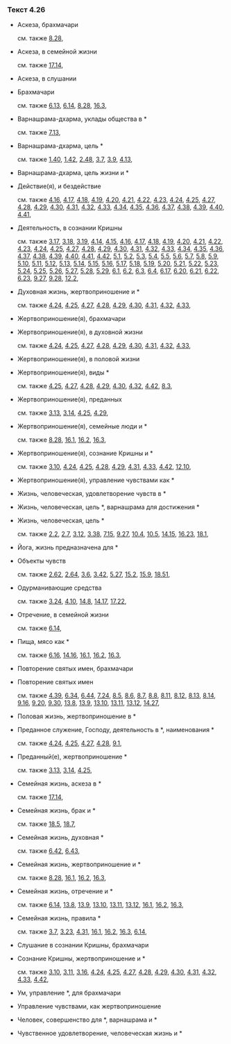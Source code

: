 ### Текст 4.26
	
- Аскеза, брахмачари

	см. также  [8.28](../08/0828.md), 
	
- Аскеза, в семейной жизни

	см. также  [17.14](../17/1714.md), 
	
- Аскеза, в слушании

	
- Брахмачари

	см. также  [6.13](../06/0613.md),  [6.14](../06/0614.md),  [8.28](../08/0828.md),  [16.3](../16/1603.md), 
	
- Варнашрама-дхарма, уклады общества в *

	см. также  [7.13](../07/0713.md), 
	
- Варнашрама-дхарма, цель *

	см. также  [1.40](../01/0140.md),  [1.42](../01/0142.md),  [2.48](../02/0248.md),  [3.7](../03/0307.md),  [3.9](../03/0309.md),  [4.13](../04/0413.md), 
	
- Варнашрама-дхарма, цель жизни и *

	
- Действие(я), и бездействие

	см. также  [4.16](../04/0416.md),  [4.17](../04/0417.md),  [4.18](../04/0418.md),  [4.19](../04/0419.md),  [4.20](../04/0420.md),  [4.21](../04/0421.md),  [4.22](../04/0422.md),  [4.23](../04/0423.md),  [4.24](../04/0424.md),  [4.25](../04/0425.md),  [4.27](../04/0427.md),  [4.28](../04/0428.md),  [4.29](../04/0429.md),  [4.30](../04/0430.md),  [4.31](../04/0431.md),  [4.32](../04/0432.md),  [4.33](../04/0433.md),  [4.34](../04/0434.md),  [4.35](../04/0435.md),  [4.36](../04/0436.md),  [4.37](../04/0437.md),  [4.38](../04/0438.md),  [4.39](../04/0439.md),  [4.40](../04/0440.md),  [4.41](../04/0441.md), 
	
- Деятельность, в сознании Кришны

	см. также  [3.17](../03/0317.md),  [3.18](../03/0318.md),  [3.19](../03/0319.md),  [4.14](../04/0414.md),  [4.15](../04/0415.md),  [4.16](../04/0416.md),  [4.17](../04/0417.md),  [4.18](../04/0418.md),  [4.19](../04/0419.md),  [4.20](../04/0420.md),  [4.21](../04/0421.md),  [4.22](../04/0422.md),  [4.23](../04/0423.md),  [4.24](../04/0424.md),  [4.25](../04/0425.md),  [4.27](../04/0427.md),  [4.28](../04/0428.md),  [4.29](../04/0429.md),  [4.30](../04/0430.md),  [4.31](../04/0431.md),  [4.32](../04/0432.md),  [4.33](../04/0433.md),  [4.34](../04/0434.md),  [4.35](../04/0435.md),  [4.36](../04/0436.md),  [4.37](../04/0437.md),  [4.38](../04/0438.md),  [4.39](../04/0439.md),  [4.40](../04/0440.md),  [4.41](../04/0441.md),  [4.42](../04/0442.md),  [5.1](../05/0501.md),  [5.2](../05/0502.md),  [5.3](../05/0503.md),  [5.4](../05/0504.md),  [5.5](../05/0505.md),  [5.6](../05/0506.md),  [5.7](../05/0507.md),  [5.8](../05/0508.md),  [5.9](../05/0509.md),  [5.10](../05/0510.md),  [5.11](../05/0511.md),  [5.12](../05/0512.md),  [5.13](../05/0513.md),  [5.14](../05/0514.md),  [5.15](../05/0515.md),  [5.16](../05/0516.md),  [5.17](../05/0517.md),  [5.18](../05/0518.md),  [5.19](../05/0519.md),  [5.20](../05/0520.md),  [5.21](../05/0521.md),  [5.22](../05/0522.md),  [5.23](../05/0523.md),  [5.24](../05/0524.md),  [5.25](../05/0525.md),  [5.26](../05/0526.md),  [5.27](../05/0527.md),  [5.28](../05/0528.md),  [5.29](../05/0529.md),  [6.1](../06/0601.md),  [6.2](../06/0602.md),  [6.3](../06/0603.md),  [6.4](../06/0604.md),  [6.17](../06/0617.md),  [6.20](../06/0620.md),  [6.21](../06/0621.md),  [6.22](../06/0622.md),  [6.23](../06/0623.md),  [9.27](../09/0927.md),  [9.28](../09/0928.md),  [12.2](../12/1202.md), 
	
- Духовная жизнь, жертвоприношение и *

	см. также  [4.24](../04/0424.md),  [4.25](../04/0425.md),  [4.27](../04/0427.md),  [4.28](../04/0428.md),  [4.29](../04/0429.md),  [4.30](../04/0430.md),  [4.31](../04/0431.md),  [4.32](../04/0432.md),  [4.33](../04/0433.md), 
	
- Жертвоприношение(я), брахмачари

	
- Жертвоприношение(я), в духовной жизни

	см. также  [4.24](../04/0424.md),  [4.25](../04/0425.md),  [4.27](../04/0427.md),  [4.28](../04/0428.md),  [4.29](../04/0429.md),  [4.30](../04/0430.md),  [4.31](../04/0431.md),  [4.32](../04/0432.md),  [4.33](../04/0433.md), 
	
- Жертвоприношение(я), в половой жизни

	
- Жертвоприношение(я), виды *

	см. также  [4.25](../04/0425.md),  [4.27](../04/0427.md),  [4.28](../04/0428.md),  [4.29](../04/0429.md),  [4.30](../04/0430.md),  [4.32](../04/0432.md),  [4.42](../04/0442.md),  [8.3](../08/0803.md), 
	
- Жертвоприношение(я), преданных

	см. также  [3.13](../03/0313.md),  [3.14](../03/0314.md),  [4.25](../04/0425.md),  [4.29](../04/0429.md), 
	
- Жертвоприношение(я), семейные люди и *

	см. также  [8.28](../08/0828.md),  [16.1](../16/1601.md),  [16.2](../16/1602.md),  [16.3](../16/1603.md), 
	
- Жертвоприношение(я), сознание Кришны и *

	см. также  [3.10](../03/0310.md),  [4.24](../04/0424.md),  [4.25](../04/0425.md),  [4.28](../04/0428.md),  [4.29](../04/0429.md),  [4.31](../04/0431.md),  [4.33](../04/0433.md),  [4.42](../04/0442.md),  [12.10](../12/1210.md), 
	
- Жертвоприношение(я), управление чувствами как *

	
- Жизнь, человеческая, удовлетворение чувств в *

	
- Жизнь, человеческая, цель *, варнашрама для достижения *

	
- Жизнь, человеческая, цель *

	см. также  [2.2](../02/0202.md),  [2.7](../02/0207.md),  [3.12](../03/0312.md),  [3.38](../03/0338.md),  [7.15](../07/0715.md),  [9.27](../09/0927.md),  [10.4](../10/1004.md),  [10.5](../10/1005.md),  [14.15](../14/1415.md),  [16.23](../16/1623.md),  [18.1](../18/1801.md), 
	
- Йога, жизнь предназначена для *

	
- Объекты чувств

	см. также  [2.62](../02/0262.md),  [2.64](../02/0264.md),  [3.6](../03/0306.md),  [3.42](../03/0342.md),  [5.27](../05/0527.md),  [15.2](../15/1502.md),  [15.9](../15/1509.md),  [18.51](../18/1851.md), 
	
- Одурманивающие средства

	см. также  [3.24](../03/0324.md),  [4.10](../04/0410.md),  [14.8](../14/1408.md),  [14.17](../14/1417.md),  [17.22](../17/1722.md), 
	
- Отречение, в семейной жизни

	см. также  [6.14](../06/0614.md), 
	
- Пища, мясо как *

	см. также  [6.16](../06/0616.md),  [14.16](../14/1416.md),  [16.1](../16/1601.md),  [16.2](../16/1602.md),  [16.3](../16/1603.md), 
	
- Повторение святых имен, брахмачари

	
- Повторение святых имен

	см. также  [4.39](../04/0439.md),  [6.34](../06/0634.md),  [6.44](../06/0644.md),  [7.24](../07/0724.md),  [8.5](../08/0805.md),  [8.6](../08/0806.md),  [8.7](../08/0807.md),  [8.8](../08/0808.md),  [8.11](../08/0811.md),  [8.12](../08/0812.md),  [8.13](../08/0813.md),  [8.14](../08/0814.md),  [9.16](../09/0916.md),  [9.20](../09/0920.md),  [9.30](../09/0930.md),  [13.8](../13/1308.md),  [13.9](../13/1309.md),  [13.10](../13/1310.md),  [13.11](../13/1311.md),  [13.12](../13/1312.md),  [14.27](../14/1427.md), 
	
- Половая жизнь, жертвоприношение в *

	
- Преданное служение, Господу, деятельность в *, наименования *

	см. также  [4.24](../04/0424.md),  [4.25](../04/0425.md),  [4.27](../04/0427.md),  [4.28](../04/0428.md),  [9.1](../09/0901.md), 
	
- Преданный(е), жертвоприношение *

	см. также  [3.13](../03/0313.md),  [3.14](../03/0314.md),  [4.25](../04/0425.md), 
	
- Семейная жизнь, аскеза в *

	см. также  [17.14](../17/1714.md), 
	
- Семейная жизнь, брак и *

	см. также  [18.5](../18/1805.md),  [18.7](../18/1807.md), 
	
- Семейная жизнь, духовная *

	см. также  [6.42](../06/0642.md),  [6.43](../06/0643.md), 
	
- Семейная жизнь, жертвоприношение и *

	см. также  [8.28](../08/0828.md),  [16.1](../16/1601.md),  [16.2](../16/1602.md),  [16.3](../16/1603.md), 
	
- Семейная жизнь, отречение и *

	см. также  [6.14](../06/0614.md),  [13.8](../13/1308.md),  [13.9](../13/1309.md),  [13.10](../13/1310.md),  [13.11](../13/1311.md),  [13.12](../13/1312.md),  [16.1](../16/1601.md),  [16.2](../16/1602.md),  [16.3](../16/1603.md), 
	
- Семейная жизнь, правила *

	см. также  [3.7](../03/0307.md),  [3.23](../03/0323.md),  [4.31](../04/0431.md),  [16.1](../16/1601.md),  [16.2](../16/1602.md),  [16.3](../16/1603.md),  [6.14](../06/0614.md), 
	
- Слушание в сознании Кришны, брахмачари

	
- Сознание Кришны, жертвоприношение и *

	см. также  [3.10](../03/0310.md),  [3.11](../03/0311.md),  [3.16](../03/0316.md),  [4.24](../04/0424.md),  [4.25](../04/0425.md),  [4.27](../04/0427.md),  [4.28](../04/0428.md),  [4.29](../04/0429.md),  [4.30](../04/0430.md),  [4.31](../04/0431.md),  [4.32](../04/0432.md),  [4.33](../04/0433.md),  [4.42](../04/0442.md), 
	
- Ум, управление *, для брахмачари

	
- Управление чувствами, как жертвоприношение

	
- Человек, совершенство для *, варнашрама и *

	
- Чувственное удовлетворение, человеческая жизнь и *

